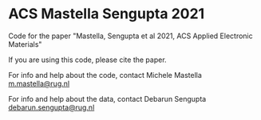 # ACS Mastella Sengupta 2021
Code for the paper "Mastella, Sengupta et al 2021, ACS Applied Electronic Materials"

If you are using this code, please cite the paper.

For info and help about the code, contact Michele Mastella <m.mastella@rug.nl>

For info and help about the data, contact Debarun Sengupta <debarun.sengupta@rug.nl>

